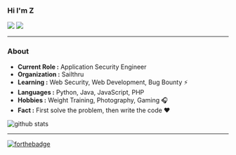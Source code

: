 ### Hi I'm Z
[![](https://img.shields.io/badge/LinkedIn-fangzway-blue)](https://www.linkedin.com/in/fangzway/)
[![](https://img.shields.io/badge/Gmail-fang.zway%40gmail.com-red)](mailto:fang.zway@gmail.com)

---------------------------------------------------------------------------------------------------------------------------------------------------------------------------------
### About

-  **Current Role :** Application Security Engineer
-  **Organization :** Sailthru
-  **Learning :** Web Security, Web Development, Bug Bounty :zap: 	
-  **Languages :** Python, Java, JavaScript, PHP 
-  **Hobbies :** Weight Training, Photography, Gaming :headphones:
-  **Fact :** First solve the problem, then write the code :heart: 

![github stats](https://github-readme-stats.vercel.app/api?username=Layzhi&show_icons=true)

---------------------------------------------------------------------------------------------------------------------------------------------------------------------------------

[![forthebadge](https://forthebadge.com/images/badges/built-with-love.svg)](https://forthebadge.com)

